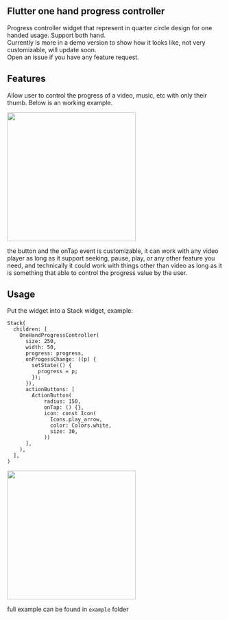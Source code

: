 
## Flutter one hand progress controller

Progress controller widget that represent in quarter circle design for one handed usage. Support both hand. \
Currently is more in a demo version to show how it looks like, not very customizable, will update soon. \
Open an issue if you have any feature request.

## Features

Allow user to control the progress of a video, music, etc with only their thumb. Below is an working example.

<img src="https://user-images.githubusercontent.com/36293056/183881179-b51577ef-1f4b-481f-be59-943042cd4906.gif" width="300">

the button and the onTap event is customizable, it can work with any video player as long as it support seeking, pause, play, or any other feature you need, and technically it could work with things other than video as long as it is something that able to control the progress value by the user.

## Usage

Put the widget into a Stack widget, example:

```
Stack(
  children: [
    OneHandProgressController(
      size: 250,
      width: 50,
      progress: progress,
      onProgessChange: ((p) {
        setState(() {
          progress = p;
        });
      }),
      actionButtons: [
        ActionButton(
            radius: 150,
            onTap: () {},
            icon: const Icon(
              Icons.play_arrow,
              color: Colors.white,
              size: 30,
            ))
      ],
    ),
  ],
)

```
<img src="https://i.imgur.com/O0beUKI.jpeg" width="300">

full example can be found in `example` folder
